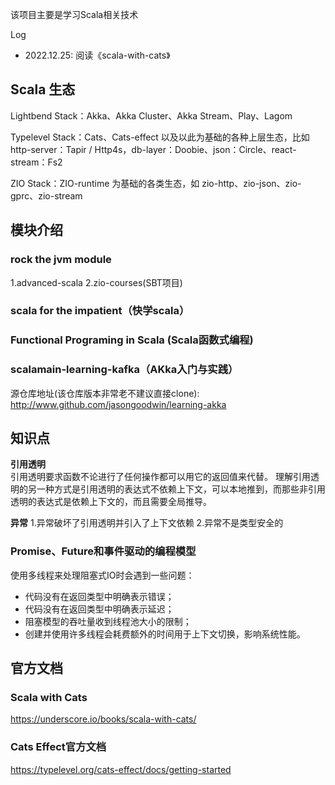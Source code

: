 该项目主要是学习Scala相关技术

Log

* 2022.12.25: 阅读《scala-with-cats》


## Scala 生态
Lightbend Stack：Akka、Akka Cluster、Akka Stream、Play、Lagom

Typelevel Stack：Cats、Cats-effect 以及以此为基础的各种上层生态，比如 http-server：Tapir / Http4s，db-layer：Doobie、json：Circle、react-stream：Fs2

ZIO Stack：ZIO-runtime 为基础的各类生态，如 zio-http、zio-json、zio-gprc、zio-stream

## 模块介绍
### rock the jvm module
1.advanced-scala
2.zio-courses(SBT项目)        

### scala for the impatient（快学scala）

### Functional Programing in Scala (Scala函数式编程)  

### scalamain-learning-kafka（AKka入门与实践）
源仓库地址(该仓库版本非常老不建议直接clone): http://www.github.com/jasongoodwin/learning-akka


## 知识点


**引用透明**    
引用透明要求函数不论进行了任何操作都可以用它的返回值来代替。 理解引用透明的另一种方式是引用透明的表达式不依赖上下文，可以本地推到，而那些非引用透明的表达式是依赖上下文的，而且需要全局推导。 


**异常**
1.异常破坏了引用透明并引入了上下文依赖
2.异常不是类型安全的


### Promise、Future和事件驱动的编程模型

使用多线程来处理阻塞式IO时会遇到一些问题：
* 代码没有在返回类型中明确表示错误；
* 代码没有在返回类型中明确表示延迟；
* 阻塞模型的吞吐量收到线程池大小的限制；
* 创建并使用许多线程会耗费额外的时间用于上下文切换，影响系统性能。




## 官方文档

### Scala with Cats
https://underscore.io/books/scala-with-cats/

### Cats Effect官方文档
https://typelevel.org/cats-effect/docs/getting-started





